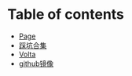 # Table of contents

* [Page](README.md)
* [踩坑合集](cai-keng-he-ji.md)
* [Volta](volta.md)
* [github镜像](github-jing-xiang.md)
